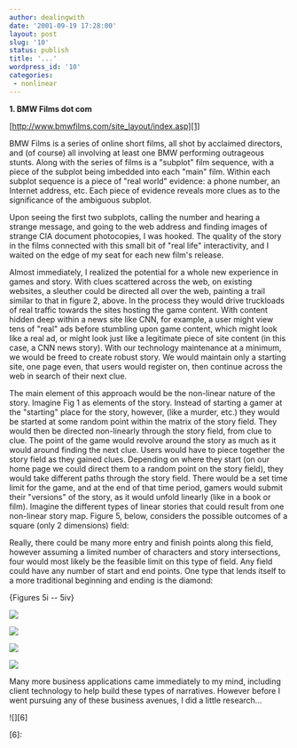 ```yaml
---
author: dealingwith
date: '2001-09-19 17:28:00'
layout: post
slug: '10'
status: publish
title: '...'
wordpress_id: '10'
categories:
 - nonlinear
---
```


**1. BMW Films dot com**

[http://www.bmwfilms.com/site_layout/index.asp][1]


BMW Films is a series of online short films, all shot by acclaimed directors,
and (of course) all involving at least one BMW performing outrageous stunts.
Along with the series of films is a "subplot" film sequence, with a piece of
the subplot being imbedded into each "main" film. Within each subplot sequence
is a piece of "real world" evidence: a phone number, an Internet address, etc.
Each piece of evidence reveals more clues as to the significance of the
ambiguous subplot.


Upon seeing the first two subplots, calling the number and hearing a strange
message, and going to the web address and finding images of strange CIA
document photocopies, I was hooked. The quality of the story in the films
connected with this small bit of "real life" interactivity, and I waited on
the edge of my seat for each new film's release.


Almost immediately, I realized the potential for a whole new experience in
games and story. With clues scattered across the web, on existing websites, a
sleuther could be directed all over the web, painting a trail similar to that
in figure 2, above. In the process they would drive truckloads of real traffic
towards the sites hosting the game content. With content hidden deep within a
news site like CNN, for example, a user might view tens of "real" ads before
stumbling upon game content, which might look like a real ad, or might look
just like a legitimate piece of site content (in this case, a CNN news story).
With our technology maintenance at a minimum, we would be freed to create
robust story. We would maintain only a starting site, one page even, that
users would register on, then continue across the web in search of their next
clue.


The main element of this approach would be the non-linear nature of the story.
Imagine Fig 1 as elements of the story. Instead of starting a gamer at the
"starting" place for the story, however, (like a murder, etc.) they would be
started at some random point within the matrix of the story field. They would
then be directed non-linearly through the story field, from clue to clue. The
point of the game would revolve around the story as much as it would around
finding the next clue. Users would have to piece together the story field as
they gained clues. Depending on where they start (on our home page we could
direct them to a random point on the story field), they would take different
paths through the story field. There would be a set time limit for the game,
and at the end of that time period, gamers would submit their "versions" of
the story, as it would unfold linearly (like in a book or film). Imagine the
different types of linear stories that could result from one non-linear story
map. Figure 5, below, considers the possible outcomes of a square (only 2
dimensions) field:


Really, there could be many more entry and finish points along this field,
however assuming a limited number of characters and story intersections, four
would most likely be the feasible limit on this type of field. Any field could
have any number of start and end points. One type that lends itself to a more
traditional beginning and ending is the diamond:


{Figures 5i -- 5iv}


![][2]

![][3]

![][4]

![][5]


Many more business applications came immediately to my mind, including client
technology to help build these types of narratives. However before I went
pursuing any of these business avenues, I did a little research...

![][6]

   [1]: http://www.bmwfilms.com/site_layout/index.asp

   [2]: http://personal.mia.bellsouth.net/mia/d/w/dwm_hope/Slide5.JPG

   [3]: http://personal.mia.bellsouth.net/mia/d/w/dwm_hope/Slide6.JPG

   [4]: http://personal.mia.bellsouth.net/mia/d/w/dwm_hope/Slide7.JPG

   [5]: http://personal.mia.bellsouth.net/mia/d/w/dwm_hope/Slide8.JPG

   [6]:

